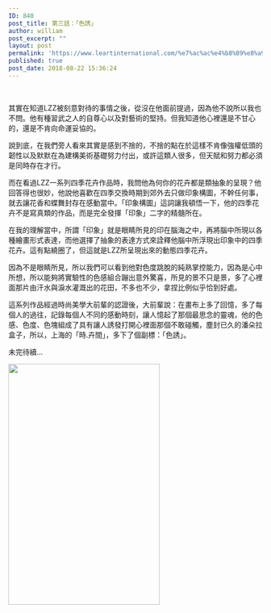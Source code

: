 ```yaml
---
ID: 840
post_title: 第三話：「色誘」
author: william
post_excerpt: ""
layout: post
permalink: 'https://www.leartinternational.com/%e7%ac%ac%e4%b8%89%e8%a9%b1%ef%bc%9a%e3%80%8c%e8%89%b2%e8%aa%98%e3%80%8d/'
published: true
post_date: 2018-08-22 15:36:24
---
```

<div id="js_p1" class="_5pbx userContent _3576" data-ft="{&quot;tn&quot;:&quot;K&quot;}">
<div id="id_5b7d10ca7d4842121795420" class="text_exposed_root text_exposed">

&nbsp;

其實在知道LZZ被刻意對待的事情之後，從沒在他面前提過，因為他不說所以我也不問。他有種習武之人的自尊心以及對藝術的堅持。但我知道他心裡還是不甘心的，還是不肯向命運妥協的。

說到底，在我們旁人看來其實是感到不捨的，不捨的點在於這樣不肯像強權低頭的韌性以及默默在為建構美術基礎努力付出，或許這類人很多，但天賦和努力都必須是同時存在才行。
<div class="text_exposed_show">

而在看過LZZ一系列四季花卉作品時，我問他為何你的花卉都是類抽象的呈現？他回答得也很妙，他說他喜歡在四季交換時期到郊外去只做印象構圖，不幹任何事，就去讓花香和蝶舞封存在感動當中。「印象構圖」這詞讓我頓悟一下，他的四季花卉不是寫真類的作品，而是完全發揮「印象」二字的精髓所在。

在我的理解當中，所謂「印象」就是眼睛所見的印在腦海之中，再將腦中所現以各種繪畫形式表達，而他選擇了抽象的表達方式來詮釋他腦中所浮現出印象中的四季花卉。這有點繞圈了，但這就是LZZ所呈現出來的動態四季花卉。

因為不是眼睛所見，所以我們可以看到他對色度跳脫的純熟掌控能力，因為是心中所想，所以能夠將實驗性的色感組合蹦出意外驚喜，所見的景不只是景，多了心裡面那片由汗水與淚水灌溉出的花田，不多也不少，拿捏比例似乎恰到好處。

這系列作品經過時尚美學大前輩的認證後，大前輩說：在畫布上多了回憶，多了每個人的過往，記錄每個人不同的感動時刻，讓人憶起了那個最思念的靈魂，他的色感、色度、色塊組成了具有讓人誘發打開心裡面那個不敢碰觸，塵封已久的潘朵拉盒子，所以，上海的「時.卉間」，多下了個副標：「色誘」。

未完待續...

</div>
</div>
</div>
<div class="_3x-2" data-ft="{&quot;tn&quot;:&quot;H&quot;}">
<div data-ft="{&quot;tn&quot;:&quot;H&quot;}">
<div class="mtm">
<div>
<div class="_1ktf" data-ft="{&quot;tn&quot;:&quot;E&quot;}"><img class=" wp-image-841 aligncenter" src="https://www.leartinternational.com/wordpress/wp-content/uploads/2018/08/38829215_224064978449523_8002581270057975808_n-188x300.jpg" alt="" width="300" height="478" /></div>
</div>
</div>
</div>
</div>